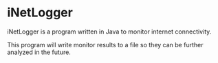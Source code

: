 # iNetLogger

iNetLogger is a program written in Java to monitor internet connectivity.

This program will write monitor results to a file so they can be further analyzed in the future.
